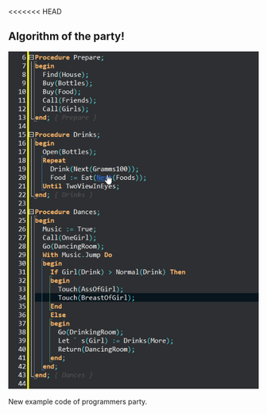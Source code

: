 <<<<<<< HEAD
## Algorithm of the party!

<p align="center">
    <img src="img/1.png"/>
</p>
New example code of programmers party.

